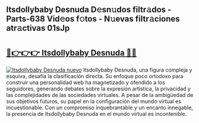 ## Itsdollybaby Desnuda D𝚎sn𝚞dos filtr𝚊dos - Parts-638 Vid𝚎os f𝚘tos - N𝚞evas filtr𝚊ciones atr𝚊ctivas 01sJp

# <h2><a href="http://mbdrxzr.tromn.icu/?c=Itsdollybaby+Desnuda">🔗👉👉👉 Itsdollybaby Desnuda 🔗🔗</a></h2>

[![Itsdollybaby Desnuda nuevo](https://i.imgur.com/pEAQMta.gif)](http://mbdrxzr.tromn.icu/?c=Itsdollybaby+Desnuda)
Itsdollybaby Desnuda, una figura compleja y esquiva, desafía la clasificación directa. Su enfoque poco ortodoxo para construir una personalidad web ha magnetizado y ofendido a los seguidores, generando debates sobre la expresión artística, la privacidad y las complejidades de las sociedades virtuales. A pesar de la ambigüedad de sus objetivos futuros, su papel en la configuración del mundo virtual es incuestionable. Con un compromiso inquebrantable y un encanto innegable, la presencia de Itsdollybaby Desnuda en el mundo virtual es incontenible.
